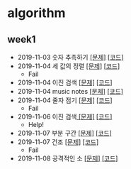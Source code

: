 # algorithm



## week1

- 2019-11-03 숫자 추측하기 [[문제]](http://59.23.150.58/30stair/guessing_game/guessing_game.php?pname=guessing_game) [[코드]](https://github.com/ji3427/algorithm/blob/master/week1/dov_10_guessing_game.cpp)
- 2019-11-04 세 값의 정렬 [[문제]](http://59.23.150.58/30stair/sort/sort.php?pname=sort) [[코드]](https://github.com/ji3427/algorithm/blob/master/week1/dov_10_tree_num_sort.cpp)
  - Fail
- 2019-11-04 이진 검색 [[문제]](http://59.23.150.58/30stair/bsearch/bsearch.php?pname=bsearch) [[코드]](https://github.com/ji3427/algorithm/blob/master/week1/dov_10_bsearch.cpp)
- 2019-11-04 music notes [[문제]](http://59.23.150.58/30stair/notes/notes.php?pname=notes) [[코드]](https://github.com/ji3427/algorithm/blob/master/week1/dov_10_music_notes.cpp)
- 2019-11-04 줄자 접기 [[문제]](http://59.23.150.58/30stair/measure/measure.php?pname=measure) [[코드]](https://github.com/ji3427/algorithm/blob/master/week1/dov_10_measure.cpp)
  - Fail
- 2019-11-06 이진 검색[ [문제]](http://59.23.150.58/30stair/binary_search/binary_search.php?pname=binary_search) [[코드]](https://github.com/ji3427/algorithm/blob/master/week1/dov_10_binary_search.cpp)
  - Help!
- 2019-11-07 부분 구간 [[문제]](http://59.23.150.58/30stair/subsequence/subsequence.php?pname=subsequence) [[코드]](https://github.com/ji3427/algorithm/blob/master/week1/dov_10_sebsequence.cpp)
- 2019-11-07 건조 [[문제]](http://59.23.150.58/30stair/drying/drying.php?pname=drying) [[코드]](https://github.com/ji3427/algorithm/blob/master/week1/dov_10_drying.cpp)
  - Fail
- 2019-11-08 공격적인 소 [[문제]](http://59.23.150.58/30stair/aggressive/aggressive.php?pname=aggressive) [[코드]](https://github.com/ji3427/algorithm/blob/master/week1/dov_10_aggressive.cpp)


